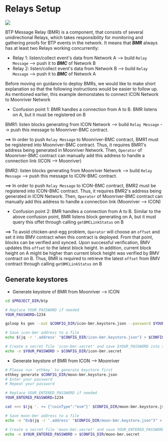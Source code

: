 # Relays Setup

![](https://github.com/icon-project/devportal/tree/1305eb284b2609ad444b9f6db3a5edcaf24631e9/btp-gitbook/images/Deploy-BMR.png)

BTP Message Relay \(BMR\) is a component, that consists of several unidirectional Relays, which takes responsibility for monitoring and gathering proofs for BTP events in the network. It means that _**BMR**_ always has at least two Relays working concurrently:

* Relay 1: listen/collect event's data from Network A --&gt; build `Relay Message` --&gt; push it to _**BMC**_ of Network B
* Relay 2: listen/collect event's data from Network B --&gt; build `Relay Message` --&gt; push it to _**BMC**_ of Network A

Before moving on guidance to deploy BMRs, we would like to make short explanation so that the following instructions would be easier to follow up. As mentioned earlier, this example demonstates to connect ICON Network to Moonriver Network

* Confusion point 1: BMR handles a connection from A to B. BMR listens on A, but it must be registered on B

BMR1: listen blocks generating from ICON Network --&gt; build `Relay Message` --&gt; push this message to Moonriver-BMC contract.

==&gt; In order to push `Relay Message` to Moonriver-BMC contract, BMR1 must be registered into Moonriver-BMC contract. Thus, it requires BMR1's address being generated in Moonriver Network. Then, `Operator` of Moonriver-BMC contract can manually add this address to handle a connection link \(ICON --&gt; Moonriver\)

BMR2: listen blocks generating from Moonriver Network --&gt; build `Relay Message` --&gt; push this message to ICON-BMC contract.

==&gt; In order to push `Relay Message` to ICON-BMC contract, BMR2 must be registered into ICON-BMC contract. Thus, it requires BMR2's address being generated in ICON Network. Then, `Operator` of Moonriver-BMC contract can manually add this address to handle a connection link \(Moonriver --&gt; ICON\)

* Confusion point 2: BMR handles a connection from A to B. Similar to the above confusion point, BMR listens block generating on A, but it must query this offet through calling `getBMCLinkStatus` on B

==&gt; To avoid chicken-and-egg problem, `Operator` will choose an `offset` and set it into BMV contract when this contract is deployed. From that point, blocks can be verified and synced. Upon successful verification, BMV updates this `offset` to the latest block height. In addition, current block height on A might be higher than current block height was verified by BMV contract on B. Thus, BMR is required to retrieve the latest `offset` from BMV contract through calling `getBMCLinkStatus` on B

## Generate keystores

* Generate keystore of BMR from Moonriver --&gt; ICON

```bash
cd $PROJECT_DIR/btp

# Replace YOUR_PASSWORD if needed
YOUR_PASSWORD=1234

goloop ks gen --out $CONFIG_DIR/icon-bmr.keystore.json --password $YOUR_PASSWORD

# Save icon-bmr address to a file
echo $(jq -r '.address' "$CONFIG_DIR/icon-bmr.keystore.json") > $CONFIG_DIR/icon-bmr.addr

# Create a secret file 'icon-bmr.secret' and save $YOUR_PASSWORD into that file
echo -n $YOUR_PASSWORD > $CONFIG_DIR/icon-bmr.secret
```

* Generate keystore of BMR from ICON --&gt; Moonriver

```bash
# Please run `ethkey` to generate keystore first
ethkey generate $CONFIG_DIR/moon-bmr.keystore.json
# Enter your password
# Repeat your password

# Replace YOUR_ENTERED_PASSWORD if needed
YOUR_ENTERED_PASSWORD=1234

cat <<< $(jq '. += {"coinType":"evm"}' $CONFIG_DIR/moon-bmr.keystore.json) > $CONFIG_DIR/moon-bmr.keystore.json

# Save moon-bmr address to a file
echo -n "0x$(jq -r '.address' "$CONFIG_DIR/moon-bmr.keystore.json")" > $CONFIG_DIR/moon-bmr.addr

# Create a secret file 'moon-bmr.secret' and save YOUR_ENTERED_PASSWORD into that file
echo -n $YOUR_ENTERED_PASSWORD > $CONFIG_DIR/moon-bmr.secret
```


